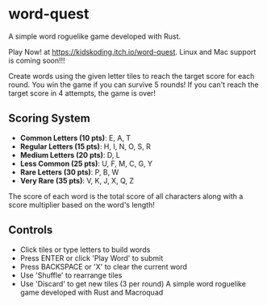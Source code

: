 # word-quest
A simple word roguelike game developed with Rust.

Play Now! at https://kidskoding.itch.io/word-quest. Linux and Mac support is coming soon!!!

Create words using the given letter tiles to reach the target score for each round. You win the game if you can survive 5 rounds! If you can't reach the target score in 4 attempts, the game is over!

## Scoring System

- **Common Letters (10 pts)**: E, A, T
- **Regular Letters (15 pts)**: H, I, N, O, S, R
- **Medium Letters (20 pts)**: D, L
- **Less Common (25 pts)**: U, F, M, C, G, Y
- **Rare Letters (30 pts)**: P, B, W
- **Very Rare (35 pts)**: V, K, J, X, Q, Z

The score of each word is the total score of all characters along with a score multiplier based on the word's length!

## Controls

- Click tiles or type letters to build words
- Press ENTER or click 'Play Word' to submit
- Press BACKSPACE or 'X' to clear the current word
- Use 'Shuffle' to rearrange tiles
- Use 'Discard' to get new tiles (3 per round)
A simple word roguelike game developed with Rust and Macroquad
